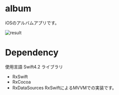 # album
iOSのアルバムアプリです。

![result](https://github.com/piyopiyoko/album/blob/master/movie.gif)

# Dependency
使用言語 Swift4.2
ライブラリ
- RxSwift
- RxCocoa
- RxDataSources
RxSwiftによるMVVMでの実装です。
